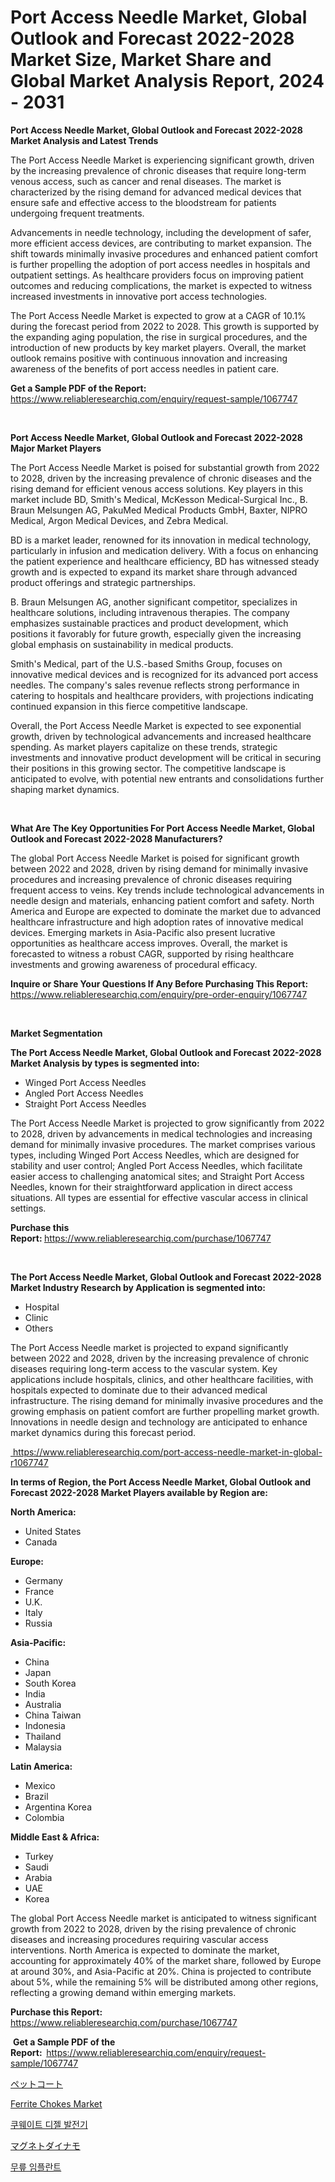 <p><h1>Port Access Needle Market, Global Outlook and Forecast 2022-2028 Market Size, Market Share and Global Market Analysis Report, 2024 - 2031</h1></p><p><strong>Port Access Needle Market, Global Outlook and Forecast 2022-2028 Market Analysis and Latest Trends</strong></p>
<p><p>The Port Access Needle Market is experiencing significant growth, driven by the increasing prevalence of chronic diseases that require long-term venous access, such as cancer and renal diseases. The market is characterized by the rising demand for advanced medical devices that ensure safe and effective access to the bloodstream for patients undergoing frequent treatments. </p><p>Advancements in needle technology, including the development of safer, more efficient access devices, are contributing to market expansion. The shift towards minimally invasive procedures and enhanced patient comfort is further propelling the adoption of port access needles in hospitals and outpatient settings. As healthcare providers focus on improving patient outcomes and reducing complications, the market is expected to witness increased investments in innovative port access technologies.</p><p>The Port Access Needle Market is expected to grow at a CAGR of 10.1% during the forecast period from 2022 to 2028. This growth is supported by the expanding aging population, the rise in surgical procedures, and the introduction of new products by key market players. Overall, the market outlook remains positive with continuous innovation and increasing awareness of the benefits of port access needles in patient care.</p></p>
<p><strong>Get a Sample PDF of the Report:&nbsp;</strong> <a href="https://www.reliableresearchiq.com/enquiry/request-sample/1067747">https://www.reliableresearchiq.com/enquiry/request-sample/1067747</a></p>
<p>&nbsp;</p>
<p><strong>Port Access Needle Market, Global Outlook and Forecast 2022-2028 Major Market Players</strong></p>
<p><p>The Port Access Needle Market is poised for substantial growth from 2022 to 2028, driven by the increasing prevalence of chronic diseases and the rising demand for efficient venous access solutions. Key players in this market include BD, Smith's Medical, McKesson Medical-Surgical Inc., B. Braun Melsungen AG, PakuMed Medical Products GmbH, Baxter, NIPRO Medical, Argon Medical Devices, and Zebra Medical.</p><p>BD is a market leader, renowned for its innovation in medical technology, particularly in infusion and medication delivery. With a focus on enhancing the patient experience and healthcare efficiency, BD has witnessed steady growth and is expected to expand its market share through advanced product offerings and strategic partnerships.</p><p>B. Braun Melsungen AG, another significant competitor, specializes in healthcare solutions, including intravenous therapies. The company emphasizes sustainable practices and product development, which positions it favorably for future growth, especially given the increasing global emphasis on sustainability in medical products.</p><p>Smith's Medical, part of the U.S.-based Smiths Group, focuses on innovative medical devices and is recognized for its advanced port access needles. The company's sales revenue reflects strong performance in catering to hospitals and healthcare providers, with projections indicating continued expansion in this fierce competitive landscape.</p><p>Overall, the Port Access Needle Market is expected to see exponential growth, driven by technological advancements and increased healthcare spending. As market players capitalize on these trends, strategic investments and innovative product development will be critical in securing their positions in this growing sector. The competitive landscape is anticipated to evolve, with potential new entrants and consolidations further shaping market dynamics.</p></p>
<p>&nbsp;</p>
<p><strong>What Are The Key Opportunities For Port Access Needle Market, Global Outlook and Forecast 2022-2028 Manufacturers?</strong></p>
<p><p>The global Port Access Needle Market is poised for significant growth between 2022 and 2028, driven by rising demand for minimally invasive procedures and increasing prevalence of chronic diseases requiring frequent access to veins. Key trends include technological advancements in needle design and materials, enhancing patient comfort and safety. North America and Europe are expected to dominate the market due to advanced healthcare infrastructure and high adoption rates of innovative medical devices. Emerging markets in Asia-Pacific also present lucrative opportunities as healthcare access improves. Overall, the market is forecasted to witness a robust CAGR, supported by rising healthcare investments and growing awareness of procedural efficacy.</p></p>
<p><strong>Inquire or Share Your Questions If Any Before Purchasing This Report:</strong> <a href="https://www.reliableresearchiq.com/enquiry/pre-order-enquiry/1067747">https://www.reliableresearchiq.com/enquiry/pre-order-enquiry/1067747</a></p>
<p>&nbsp;</p>
<p><strong>Market Segmentation</strong></p>
<p><strong>The Port Access Needle Market, Global Outlook and Forecast 2022-2028 Market Analysis by types is segmented into:</strong></p>
<p><ul><li>Winged Port Access Needles</li><li>Angled Port Access Needles</li><li>Straight Port Access Needles</li></ul></p>
<p><p>The Port Access Needle Market is projected to grow significantly from 2022 to 2028, driven by advancements in medical technologies and increasing demand for minimally invasive procedures. The market comprises various types, including Winged Port Access Needles, which are designed for stability and user control; Angled Port Access Needles, which facilitate easier access to challenging anatomical sites; and Straight Port Access Needles, known for their straightforward application in direct access situations. All types are essential for effective vascular access in clinical settings.</p></p>
<p><strong>Purchase this Report:&nbsp;</strong><a href="https://www.reliableresearchiq.com/purchase/1067747">https://www.reliableresearchiq.com/purchase/1067747</a></p>
<p>&nbsp;</p>
<p><strong>The Port Access Needle Market, Global Outlook and Forecast 2022-2028 Market Industry Research by Application is segmented into:</strong></p>
<p><ul><li>Hospital</li><li>Clinic</li><li>Others</li></ul></p>
<p><p>The Port Access Needle market is projected to expand significantly between 2022 and 2028, driven by the increasing prevalence of chronic diseases requiring long-term access to the vascular system. Key applications include hospitals, clinics, and other healthcare facilities, with hospitals expected to dominate due to their advanced medical infrastructure. The rising demand for minimally invasive procedures and the growing emphasis on patient comfort are further propelling market growth. Innovations in needle design and technology are anticipated to enhance market dynamics during this forecast period.</p></p>
<p><a href="https://www.reliableresearchiq.com/port-access-needle-market-in-global-r1067747">&nbsp;https://www.reliableresearchiq.com/port-access-needle-market-in-global-r1067747</a></p>
<p><strong>In terms of Region, the Port Access Needle Market, Global Outlook and Forecast 2022-2028 Market Players available by Region are:</strong></p>
<p>
    <p> <strong> North America: </strong>
        <ul>
            <li>United States</li>
            <li>Canada</li>
        </ul>
        </p> 
    <p> <strong> Europe: </strong>
        <ul>
            <li>Germany</li>
            <li>France</li>
            <li>U.K.</li>
            <li>Italy</li>
            <li>Russia</li>
        </ul>
        </p> 
    <p> <strong> Asia-Pacific: </strong>
        <ul>
            <li>China</li>
            <li>Japan</li>
            <li>South Korea</li>
            <li>India</li>
            <li>Australia</li>
            <li>China Taiwan</li>
            <li>Indonesia</li>
            <li>Thailand</li>
            <li>Malaysia</li>
        </ul>
        </p> 
    <p> <strong> Latin America: </strong>
        <ul>
            <li>Mexico</li>
            <li>Brazil</li>
            <li>Argentina Korea</li>
            <li>Colombia</li>
        </ul>
        </p> 
    <p> <strong> Middle East & Africa: </strong>
        <ul>
            <li>Turkey</li>
            <li>Saudi</li>
            <li>Arabia</li>
            <li>UAE</li>
            <li>Korea</li>
        </ul>
    </p>
    </p>
<p><p>The global Port Access Needle market is anticipated to witness significant growth from 2022 to 2028, driven by the rising prevalence of chronic diseases and increasing procedures requiring vascular access interventions. North America is expected to dominate the market, accounting for approximately 40% of the market share, followed by Europe at around 30%, and Asia-Pacific at 20%. China is projected to contribute about 5%, while the remaining 5% will be distributed among other regions, reflecting a growing demand within emerging markets.</p></p>
<p><strong>Purchase this Report: </strong><a href="https://www.reliableresearchiq.com/purchase/1067747">https://www.reliableresearchiq.com/purchase/1067747</a></p>
<p>&nbsp;<strong>Get a Sample PDF of the Report:&nbsp;&nbsp;</strong><a href="https://www.reliableresearchiq.com/enquiry/request-sample/1067747">https://www.reliableresearchiq.com/enquiry/request-sample/1067747</a></p>
<p><strong></strong></p>
<p><p><a href="https://medium.com/@carengczpoe/2024%E5%B9%B4%E3%81%8B%E3%82%892031%E5%B9%B4%E3%81%BE%E3%81%A7%E3%81%AE%E6%9C%9F%E9%96%93%E3%81%AB%E3%81%8A%E3%81%91%E3%82%8B%E3%83%9A%E3%83%83%E3%83%88%E3%82%B3%E3%83%BC%E3%83%88%E5%B8%82%E5%A0%B4%E3%82%B7%E3%82%A7%E3%82%A2%E3%81%A8%E7%AB%B6%E4%BA%89%E5%8A%9B%E3%81%AE%E6%B4%9E%E5%AF%9F-c7271067ab38">ペットコート</a></p><p><a href="https://medium.com/@matianey76856/ferrite-chokes-market-industry-trends-and-forecast-for-period-from-2024-to-2031-7db42844ad3b">Ferrite Chokes Market</a></p><p><a href="https://medium.com/@anbariasra61/%EC%BF%A0%EC%9B%A8%EC%9D%B4%ED%8A%B8-%EB%94%94%EC%A0%A4-%EB%B0%9C%EC%A0%84%EA%B8%B0-%EC%8B%9C%EC%9E%A5-%EC%A0%84%EB%A7%9D-%EC%82%B0%EC%97%85-%EC%99%84%EC%A0%84-%EB%B6%84%EC%84%9D-2024%EB%85%84%EB%B6%80%ED%84%B0-2031%EB%85%84%EA%B9%8C%EC%A7%80-9484a7200a92">쿠웨이트 디젤 발전기</a></p><p><a href="https://medium.com/@carengczpoe/%E3%83%9E%E3%82%B0%E3%83%8D%E3%83%88%E3%83%80%E3%82%A4%E3%83%8A%E3%83%A2%E5%B8%82%E5%A0%B4%E3%83%AC%E3%83%9D%E3%83%BC%E3%83%88-%E8%A3%BD%E5%93%81%E3%82%BF%E3%82%A4%E3%83%97-%E7%9B%B4%E6%B5%81%E7%99%BA%E9%9B%BB%E6%A9%9F-%E3%82%AA%E3%83%AB%E3%82%BF%E3%83%8D%E3%83%BC%E3%82%BF%E3%83%BC-%E7%94%A8%E9%80%94-%E5%AE%B6%E5%BA%AD%E7%94%A8%E9%9B%BB%E5%8C%96%E8%A3%BD%E5%93%81-%E5%8C%BB%E7%99%82%E6%A9%9F%E5%99%A8-automobile-%E8%88%AA%E7%A9%BA%E3%81%8A%E3%82%88%E3%81%B3%E9%98%B2%E8%A1%9B-%E3%81%9D%E3%81%AE%E4%BB%96-%E5%9C%B0%E5%9F%9F%E5%88%A5-2024-2031-f0c27ddec4f0">マグネトダイナモ</a></p><p><a href="https://medium.com/@coremtymerich56566/%EB%AC%B4%EB%A6%8E-%EC%9E%84%ED%94%8C%EB%9E%80%ED%8A%B8-%EC%8B%9C%EC%9E%A5-%EA%B8%80%EB%A1%9C%EB%B2%8C-%EC%8B%9C%EC%9E%A5-%EC%A0%90%EC%9C%A0%EC%9C%A8-%EB%B0%8F-%EC%88%9C%EC%9C%84-%EC%A0%84%EC%B2%B4-%ED%8C%90%EB%A7%A4-%EB%B0%8F-%EC%88%98%EC%9A%94-%EC%98%88%EC%B8%A1-2024-2031-1e0d21530f88">무릎 임플란트</a></p></p>